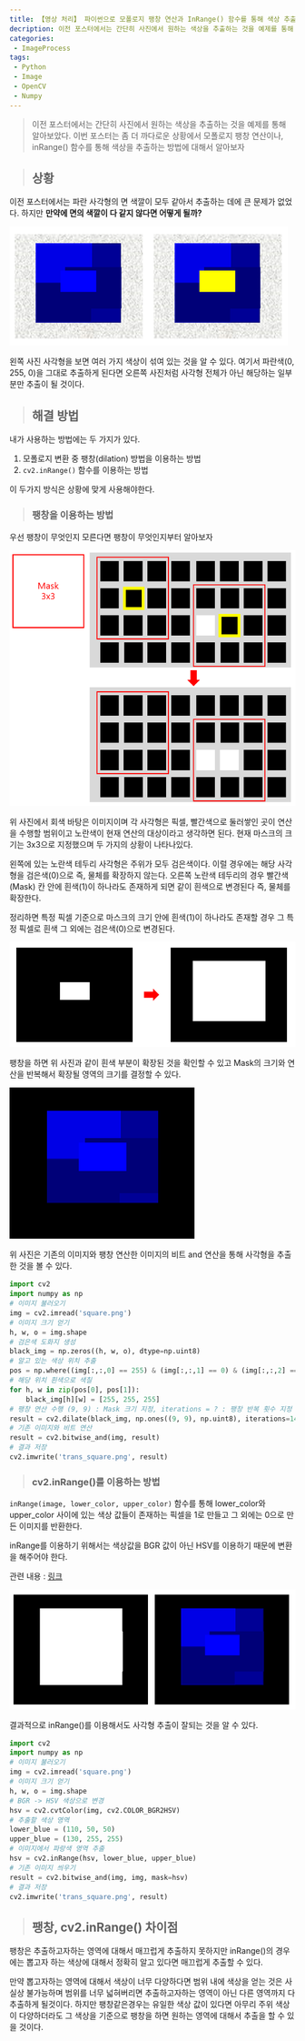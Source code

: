 ```yaml
---
title: 【영상 처리】 파이썬으로 모폴로지 팽창 연산과 InRange() 함수를 통해 색상 추출하기
decription: 이전 포스터에서는 간단히 사진에서 원하는 색상을 추출하는 것을 예제를 통해 알아보았다. 이번 포스터는 좀 더 까다로운 상황에서 모폴로지 팽창 연산이나, inRange() 함수를 통해 색상을 추출하는 방법에 대해서 알아보자
categories:
 - ImageProcess
tags:
 - Python
 - Image
 - OpenCV
 - Numpy
---
```


> 이전 포스터에서는 간단히 사진에서 원하는 색상을 추출하는 것을 예제를 통해 알아보았다. 이번 포스터는 좀 더 까다로운 상황에서 모폴로지 팽창 연산이나, inRange() 함수를 통해 색상을 추출하는 방법에 대해서 알아보자

> ## 상황

이전 포스터에서는 파란 사각형의 면 색깔이 모두 같아서 추출하는 데에 큰 문제가 없었다. 하지만 **만약에 면의 색깔이 다 같지 않다면 어떻게 될까?**

![extractImageDarkColor1](/assets/extractImageDarkColor1.PNG)

왼쪽 사진 사각형을 보면 여러 가지 색상이 섞여 있는 것을 알 수 있다. 여기서 파란색(0, 255, 0)을 그대로 추출하게 된다면 오른쪽 사진처럼 사각형 전체가 아닌 해당하는 일부분만 추출이 될 것이다.

> ## 해결 방법

내가 사용하는 방법에는 두 가지가 있다.

1. 모폴로지 변환 중 팽창(dilation) 방법을 이용하는 방법
2. `cv2.inRange()` 함수를 이용하는 방법

이 두가지 방식은 상황에 맞게 사용해야한다.

> ### 팽창을 이용하는 방법

우선 팽창이 무엇인지 모른다면 팽창이 무엇인지부터 알아보자

![extractImageDarkColor2](/assets/extractImageDarkColor2.PNG)

위 사진에서 회색 바탕은 이미지이며 각 사각형은 픽셀, 빨간색으로 둘러쌓인 곳이 연산을 수행할 범위이고 노란색이 현재 연산의 대상이라고 생각하면 된다. 현재 마스크의 크기는 3x3으로 지정했으며 두 가지의 상황이 나타나있다.

왼쪽에 있는 노란색 테두리 사각형은 주위가 모두 검은색이다. 이럴 경우에는 해당 사각형을 검은색(0)으로 즉, 물체를 확장하지 않는다. 오른쪽 노란색 테두리의 경우 빨간색(Mask) 칸 안에 흰색(1)이 하나라도 존재하게 되면 같이 흰색으로 변경된다 즉, 물체를 확장한다.

정리하면 특정 픽셀 기준으로 마스크의 크기 안에 흰색(1)이 하나라도 존재할 경우 그 특정 픽셀로 흰색 그 외에는 검은색(0)으로 변경된다.

![extractImageDarkColor3](/assets/extractImageDarkColor3.PNG)

팽창을 하면 위 사진과 같이 흰색 부분이 확장된 것을 확인할 수 있고 Mask의 크기와 연산을 반복해서 확장될 영역의 크기를 결정할 수 있다.

![extractImageDarkColor4](/assets/extractImageDarkColor4.png)

위 사진은 기존의 이미지와 팽창 연산한 이미지의 비트 and 연산을 통해 사각형을 추출한 것을 볼 수 있다.

``` python
import cv2
import numpy as np
# 이미지 불러오기
img = cv2.imread('square.png')
# 이미지 크기 얻기
h, w, o = img.shape
# 검은색 도화지 생성
black_img = np.zeros((h, w, o), dtype=np.uint8)
# 알고 있는 색상 위치 추출
pos = np.where((img[:,:,0] == 255) & (img[:,:,1] == 0) & (img[:,:,2] == 0))
# 해당 위치 흰색으로 색칠
for h, w in zip(pos[0], pos[1]):
    black_img[h][w] = [255, 255, 255]
# 팽창 연산 수행 (9, 9) : Mask 크기 지정, iterations = ? : 팽창 반복 횟수 지정
result = cv2.dilate(black_img, np.ones((9, 9), np.uint8), iterations=14)
# 기존 이미지와 비트 연산
result = cv2.bitwise_and(img, result)
# 결과 저장
cv2.imwrite('trans_square.png', result)
```

> ### cv2.inRange()를 이용하는 방법

`inRange(image, lower_color, upper_color)` 함수를 통해 lower_color와 upper_color 사이에 있는 색상 값들이 존재하는 픽셀을 1로 만들고 그 외에는 0으로 만든 이미지를 반환한다.

inRange를 이용하기 위해서는 색상값을 BGR 값이 아닌 HSV를 이용하기 때문에 변환을 해주어야 한다.

관련 내용 : [링크](https://docs.opencv.org/3.4/da/d97/tutorial_threshold_inRange.html)

![extractImageDarkColor5](/assets/extractImageDarkColor5.PNG)

결과적으로 inRange()를 이용해서도 사각형 추출이 잘되는 것을 알 수 있다.

``` python
import cv2
import numpy as np
# 이미지 불러오기
img = cv2.imread('square.png')
# 이미지 크기 얻기
h, w, o = img.shape
# BGR -> HSV 색상으로 변경
hsv = cv2.cvtColor(img, cv2.COLOR_BGR2HSV)
# 추출할 색상 영역
lower_blue = (110, 50, 50)
upper_blue = (130, 255, 255)
# 이미지에서 파랑색 영역 추출
hsv = cv2.inRange(hsv, lower_blue, upper_blue)
# 기존 이미지 씌우기
result = cv2.bitwise_and(img, img, mask=hsv)
# 결과 저장
cv2.imwrite('trans_square.png', result)
```

> ## 팽창, cv2.inRange() 차이점

팽창은 추출하고자하는 영역에 대해서 매끄럽게 추출하지 못하지만 inRange()의 경우에는 뽑고자 하는 색상에 대해서 정확히 알고 있다면 매끄럽게 추출할 수 있다.

만약 뽑고자하는 영역에 대해서 색상이 너무 다양하다면 범위 내에 색상을 얻는 것은 사실상 불가능하며 범위를 너무 넓혀버리면 추출하고자하는 영역이 아닌 다른 영역까지 다 추출하게 될것이다. 하지만 팽창같은경우는 유일한 색상 값이 있다면 아무리 주위 색상이 다양하더라도 그 색상을 기준으로 팽창을 하면 원하는 영역에 대해서 추출을 할 수 있을 것이다.
